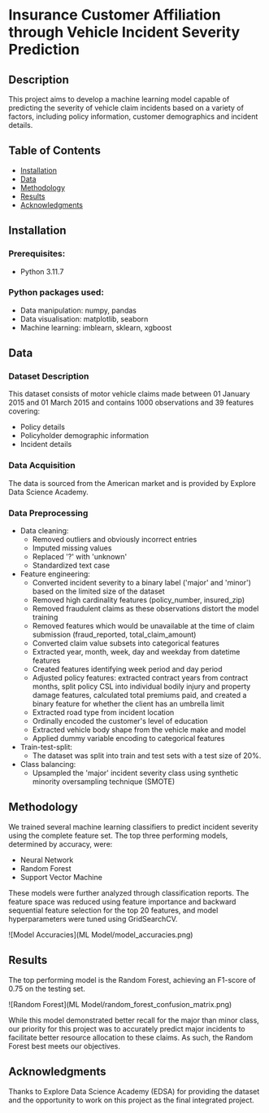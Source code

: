 # Insurance Customer Affiliation through Vehicle Incident Severity Prediction

## Description
This project aims to develop a machine learning model capable of predicting the severity of vehicle claim incidents based on a variety of factors, including policy information, customer demographics and incident details.

## Table of Contents
- [Installation](#installation)
- [Data](#data)
- [Methodology](#methodology)
- [Results](#results)
- [Acknowledgments](#acknowledgments)

## Installation
### Prerequisites:
- Python 3.11.7

### Python packages used: 
- Data manipulation: numpy, pandas
- Data visualisation: matplotlib, seaborn
- Machine learning: imblearn, sklearn, xgboost

## Data
### Dataset Description
This dataset consists of motor vehicle claims made between 01 January 2015 and 01 March 2015 and contains 1000 observations and 39 features covering:
- Policy details
- Policyholder demographic information
- Incident details

### Data Acquisition
The data is sourced from the American market and is provided by Explore Data Science Academy.

### Data Preprocessing
- Data cleaning:
  - Removed outliers and obviously incorrect entries
  - Imputed missing values
  - Replaced '?' with 'unknown'
  - Standardized text case
- Feature engineering:
  - Converted incident severity to a binary label ('major' and 'minor') based on the limited size of the dataset
  - Removed high cardinality features (policy_number, insured_zip)
  - Removed fraudulent claims as these observations distort the model training
  - Removed features which would be unavailable at the time of claim submission (fraud_reported, total_claim_amount)
  - Converted claim value subsets into categorical features
  - Extracted year, month, week, day and weekday from datetime features
  - Created features identifying week period and day period
  - Adjusted policy features: extracted contract years from contract months, split policy CSL into individual bodily injury and property damage features, calculated total premiums paid, and created a binary feature for whether the client has an umbrella limit
  - Extracted road type from incident location
  - Ordinally encoded the customer's level of education
  - Extracted vehicle body shape from the vehicle make and model
  - Applied dummy variable encoding to categorical features
- Train-test-split:
  - The dataset was split into train and test sets with a test size of 20%.
- Class balancing:
  - Upsampled the 'major' incident severity class using synthetic minority oversampling technique (SMOTE)

## Methodology
We trained several machine learning classifiers to predict incident severity using the complete feature set. The top three performing models, determined by accuracy, were:
- Neural Network
- Random Forest
- Support Vector Machine

These models were further analyzed through classification reports. The feature space was reduced using feature importance and backward sequential feature selection for the top 20 features, and model hyperparameters were tuned using GridSearchCV.

![Model Accuracies](ML Model/model_accuracies.png)

## Results
The top performing model is the Random Forest, achieving an F1-score of 0.75 on the testing set.

![Random Forest](ML Model/random_forest_confusion_matrix.png)

While this model demonstrated better recall for the major than minor class, our priority for this project was to accurately predict major incidents to facilitate better resource allocation to these claims. As such, the Random Forest best meets our objectives.

## Acknowledgments
Thanks to Explore Data Science Academy (EDSA) for providing the dataset and the opportunity to work on this project as the final integrated project.
